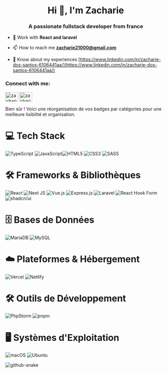 <h1 align="center">Hi 👋, I'm Zacharie</h1>
<h3 align="center">A passionate fullstack developer from france</h3>

- 🌱 Work with **React and laravel**

- 📫 How to reach me **zacharie21000@gmail.com**

- 📄 Know about my experiences [https://www.linkedin.com/in/zacharie-dos-santos-6106441aa/](https://www.linkedin.com/in/zacharie-dos-santos-6106441aa/)

<h3 align="left">Connect with me:</h3>
<p align="left">
<a href="https://twitter.com/zacharieds" target="blank"><img align="center" src="https://raw.githubusercontent.com/rahuldkjain/github-profile-readme-generator/master/src/images/icons/Social/twitter.svg" alt="zacharieds" height="30" width="40" /></a>
<a href="https://instagram.com/zachariedos" target="blank"><img align="center" src="https://raw.githubusercontent.com/rahuldkjain/github-profile-readme-generator/master/src/images/icons/Social/instagram.svg" alt="zachariedos" height="30" width="40" /></a>
</p>

Bien sûr ! Voici une réorganisation de vos badges par catégories pour une meilleure lisibilité et organisation.

# 💻 **Tech Stack**

![TypeScript](https://img.shields.io/badge/typescript-%23007ACC.svg?style=for-the-badge&logo=typescript&logoColor=white) ![JavaScript](https://img.shields.io/badge/javascript-F7DF1E?style=for-the-badge&logo=javascript&logoColor=black)![HTML5](https://img.shields.io/badge/html5-%23E34F26.svg?style=for-the-badge&logo=html5&logoColor=white) ![CSS3](https://img.shields.io/badge/css3-%231572B6.svg?style=for-the-badge&logo=css3&logoColor=white) ![SASS](https://img.shields.io/badge/SASS-hotpink.svg?style=for-the-badge&logo=SASS&logoColor=white)

# 🛠️ **Frameworks & Bibliothèques**

![React](https://img.shields.io/badge/react-%2320232a.svg?style=for-the-badge&logo=react&logoColor=%2361DAFB) ![Next JS](https://img.shields.io/badge/Next-black?style=for-the-badge&logo=next.js&logoColor=white) ![Vue.js](https://img.shields.io/badge/Vue.js-4FC08D?logo=vuedotjs&logoColor=fff) ![Express.js](https://img.shields.io/badge/express.js-%23404d59.svg?style=for-the-badge&logo=express&logoColor=%2361DAFB) ![Laravel](https://img.shields.io/badge/Laravel-%23FF2D20.svg?logo=laravel&logoColor=white) ![React Hook Form](https://img.shields.io/badge/React%20Hook%20Form-EC5990?logo=reacthookform&logoColor=fff) ![shadcn/ui](https://img.shields.io/badge/shadcn%2Fui-000?logo=shadcnui&logoColor=fff)

# 🗄️ **Bases de Données**

![MariaDB](https://img.shields.io/badge/MariaDB-003545?logo=mariadb&logoColor=white) ![MySQL](https://img.shields.io/badge/MySQL-4479A1?logo=mysql&logoColor=fff)

# ☁️ **Plateformes & Hébergement**

![Vercel](https://img.shields.io/badge/vercel-%23000000.svg?style=for-the-badge&logo=vercel&logoColor=white) ![Netlify](https://img.shields.io/badge/Netlify-%23000000.svg?logo=netlify&logoColor=#00C7B7)

# 🛠️ **Outils de Développement**

![PhpStorm](https://img.shields.io/badge/PhpStorm-000?logo=phpstorm&logoColor=fff) ![pnpm](https://img.shields.io/badge/pnpm-F69220?logo=pnpm&logoColor=fff)

# 🖥️ **Systèmes d'Exploitation**

![macOS](https://img.shields.io/badge/macOS-000000?logo=apple&logoColor=F0F0F0) ![Ubuntu](https://img.shields.io/badge/Ubuntu-E95420?logo=ubuntu&logoColor=white)


<picture>
  <source media="(prefers-color-scheme: dark)" srcset="https://raw.githubusercontent.com/zachariedos/zachariedos/output/github-snake-dark.svg" />
  <source media="(prefers-color-scheme: light)" srcset="https://raw.githubusercontent.com/zachariedos/zachariedos/output/github-snake.svg" />
  <img alt="github-snake" src="https://raw.githubusercontent.com/tobiasmeyhoefer/zachariedos/output/github-snake.svg" />
</picture>
